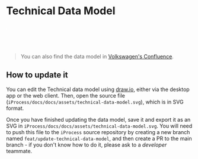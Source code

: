 
# Technical Data Model

![Technical Data Model](./assets/technical-data-model.svg "Technical Data Model")

<br/><br/>

> You can also find the data model in [Volkswagen's Confluence][confluence].

## How to update it

You can edit the Technical data model using [draw.io][drawio], either via the desktop app or the web client.
Then, open the source file (`iProcess/docs/docs/assets/technical-data-model.svg`), which is in SVG format.

Once you have finished updating the data model, save it and export it as an SVG in 
`iProcess/docs/docs/assets/technical-data-model.svg`. You will need to push this file to the `iProcess` source 
repository by creating a new branch named `feat/update-technical-data-model`, and then create a PR to the main branch - 
if you don't know how to do it, please ask to a _developer_ teammate.

[confluence]: https://devstack.vwgroup.com/confluence/x/CvaiGg
[drawio]: https://www.diagrams.net/
